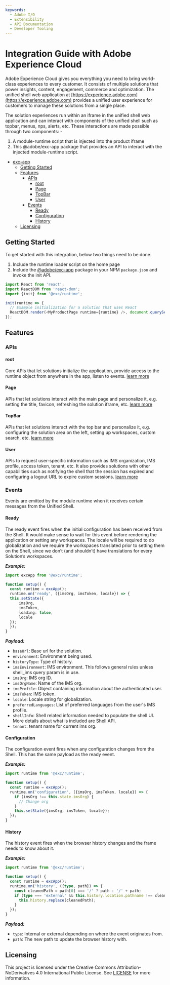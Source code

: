 ```yaml
---
keywords:
  - Adobe I/O
  - Extensibility
  - API Documentation
  - Developer Tooling
---
```


# Integration Guide with Adobe Experience Cloud

Adobe Experience Cloud gives you everything you need to bring world-class experiences to every
customer. It consists of multiple solutions that power insights, content, engagement, commerce and
optimization.  The unified shell web application at
[https://experience.adobe.com](https://experience.adobe.com) provides a unified user experience for
customers to manage these solutions from a single place.

The solution experiences run within an iframe in the unified shell web application and can interact
with components of the unified shell such as topbar, menus, nps, alerts, etc. These interactions are
made possible through two components: -

1. A module-runtime script that is injected into the product iframe
2. This @adobe/exc-app package that provides an API to interact with the injected module-runtime
script.

- [exc-app](#exc-app)
  - [Getting Started](#getting-started)
  - [Features](#features)
    - [APIs](#apis)
      - [root](#root)
      - [Page](#page)
      - [TopBar](#topbar)
      - [User](#user)
    - [Events](#events)
      - [Ready](#ready)
      - [Configuration](#configuration)
      - [History](#history)
  - [Licensing](#licensing)

## Getting Started

To get started with this integration, below two things need to be done.

1. Include the runtime loader script on the home page
2. Include the [@adobe/exc-app](https://www.npmjs.com/package/@adobe/exc-app) package in your NPM
`package.json` and invoke the init API.

```typescript
import React from 'react';
import ReactDOM from 'react-dom';
import {init} from '@exc/runtime';

init(runtime => {
  // Example initialization for a solution that uses React
  ReactDOM.render(<MyProductPage runtime={runtime} />, document.querySelector('#main'));
});
```

## Features

### APIs

#### root

Core APIs that let solutions initialize the application, provide access to the runtime object from
anywhere in the app, listen to events.
[learn more](./modules/index.md)

#### Page

APIs that let solutions interact with the main page and personalize it, e.g. setting the title,
favicon, refreshing the solution iframe, etc.
[learn more](./modules/page.md)

#### TopBar

APIs that let solutions interact with the top bar and personalize it, e.g. configuring the solution
area on the left, setting up workspaces, custom search, etc.
[learn more](./modules/topbar.md)

#### User

APIs to request user-specific information such as IMS organization, IMS profile, access token,
tenant, etc. It also  provides solutions with other capabilities such as notifying the shell that
the session has expired and configuring a logout URL to expire custom sessions.
[learn more](./modules/user.md)

### Events

Events are emitted by the module runtime when it receives certain messages from the Unified Shell.

#### Ready

The ready event fires when the initial configuration has been received from the Shell. It would
make sense to wait for this event before rendering the application or setting any workspaces. The
locale will be required to do globalization and we require the workspaces translated prior to
setting them on the Shell, since we don’t (and shouldn’t) have translations for every Solution’s
workspaces.

***Example:***

```typescript
import excApp from '@exc/runtime';

function setup() {
  const runtime = excApp();
  runtime.on('ready', ({imsOrg, imsToken, locale}) => {
  this.setState({
      imsOrg,
      imsToken,
      loading: false,
      locale
  });
  });
}
```

***Payload:***

- `baseUrl`: Base url for the solution.
- `environment`: Environment being used.
- `historyType`: Type of history.
- `imsEnvironment`: IMS environment. This follows general rules unless shell_ims query param is
in use.
- `imsOrg`: IMS org ID.
- `imsOrgName`: Name of the IMS org.
- `imsProfile`: Object containing information about the authenticated user.
- `imsToken`: IMS token.
- `locale`: Locale string for globalization.
- `preferredLanguages`: List of preferred languages from the user's IMS profile.
- `shellInfo`: Shell related information needed to populate the shell UI. More details about what
is included are Shell API.
- `tenant`: tenant name for current ims org.

#### Configuration

The configuration event fires when any configuration changes from the Shell. This has the same
payload as the ready event.

***Example:***

```typescript
import runtime from '@exc/runtime';

function setup() {
  const runtime = excApp();
  runtime.on('configuration', ({imsOrg, imsToken, locale}) => {
    if (imsOrg !== this.state.imsOrg) {
      // Change org
    }
    this.setState({imsOrg, imsToken, locale});
  });
}
```

#### History

The history event fires when the browser history changes and the frame needs to know about it.

***Example:***

```typescript
import runtime from '@exc/runtime';

function setup() {
  const runtime = excApp();
  runtime.on('history', ({type, path}) => {
    const cleanedPath = path[0] === '/' ? path : '/' + path;
    if (type === 'external' && this.history.location.pathname !== cleanedPath) {
      this.history.replace(cleanedPath);
    }
  });
}
```

***Payload:***

- `type`: Internal or external depending on where the event originates from.
- `path`: The new path to update the browser history with.

## Licensing

This project is licensed under the Creative Commons Attribution-NoDerivatives 4.0 International Public License. See [LICENSE](https://creativecommons.org/licenses/by-nd/4.0/) for more information.
